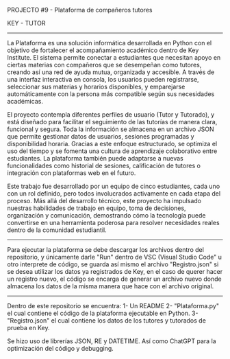 PROJECTO #9 - Plataforma de compañeros tutores

KEY - TUTOR

-----------------------------------------------------------------------

La Plataforma es una solución informática desarrollada en Python con el objetivo de fortalecer el acompañamiento académico dentro de Key Institute. El sistema permite conectar a estudiantes que necesitan apoyo en ciertas materias con compañeros que se desempeñan como tutores, creando así una red de ayuda mutua, organizada y accesible. A través de una interfaz interactiva en consola, los usuarios pueden registrarse, seleccionar sus materias y horarios disponibles, y emparejarse automáticamente con la persona más compatible según sus necesidades académicas.

El proyecto contempla diferentes perfiles de usuario (Tutor y Tutorado), y está diseñado para facilitar el seguimiento de las tutorías de manera clara, funcional y segura. Toda la información se almacena en un archivo JSON que permite gestionar datos de usuarios, sesiones programadas y disponibilidad horaria. Gracias a este enfoque estructurado, se optimiza el uso del tiempo y se fomenta una cultura de aprendizaje colaborativo entre estudiantes. La plataforma también puede adaptarse a nuevas funcionalidades como historial de sesiones, calificación de tutores o integración con plataformas web en el futuro.

Este trabajo fue desarrollado por un equipo de cinco estudiantes, cada uno con un rol definido, pero todos involucrados activamente en cada etapa del proceso. Más allá del desarrollo técnico, este proyecto ha impulsado nuestras habilidades de trabajo en equipo, toma de decisiones, organización y comunicación, demostrando cómo la tecnología puede convertirse en una herramienta poderosa para resolver necesidades reales dentro de la comunidad estudiantil.

-----------------------------------------------------------------------

Para ejecutar la plataforma se debe descargar los archivos dentro del repositorio, y únicamente darle "Run" dentro de VSC (Visual Studio Code" u otro interprete de código, se guarda así mismo el archivo "Registro.json" si se desea utilizar los datos ya registrados de Key, en el caso de querer hacer un registro nuevo, el código se encarga de generar un archivo nuevo donde almacena los datos de la misma manera que hace con el archivo original.

-----------------------------------------------------------------------

Dentro de este repositorio se encuentra:
1- Un README
2- "Plataforma.py" el cual contiene el código de la plataforma ejecutable en Python.
3- "Registro.json" el cual contiene los datos de los tutores y tutorados de prueba en Key.

Se hizo uso de librerías JSON, RE y DATETIME. Así como ChatGPT para la optimización del código y debugging.
